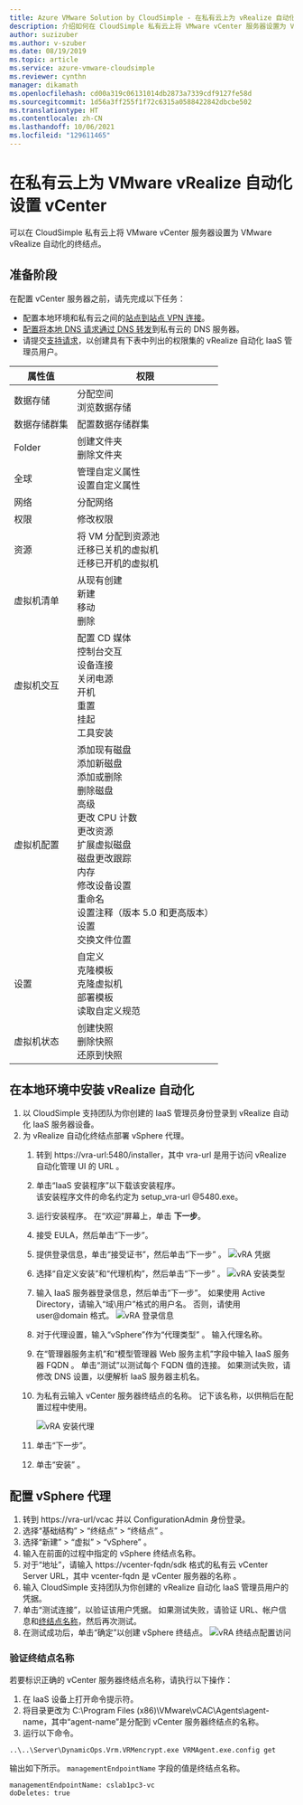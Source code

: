 ```yaml
---
title: Azure VMware Solution by CloudSimple - 在私有云上为 vRealize 自动化设置 vCenter
description: 介绍如何在 CloudSimple 私有云上将 VMware vCenter 服务器设置为 VMware vRealize 自动化的终结点
author: suzizuber
ms.author: v-szuber
ms.date: 08/19/2019
ms.topic: article
ms.service: azure-vmware-cloudsimple
ms.reviewer: cynthn
manager: dikamath
ms.openlocfilehash: cd00a319c06131014db2873a7339cdf9127fe58d
ms.sourcegitcommit: 1d56a3ff255f1f72c6315a0588422842dbcbe502
ms.translationtype: HT
ms.contentlocale: zh-CN
ms.lasthandoff: 10/06/2021
ms.locfileid: "129611465"
---
```

# <a name="set-up-vcenter-on-your-private-cloud-for-vmware-vrealize-automation"></a>在私有云上为 VMware vRealize 自动化设置 vCenter

可以在 CloudSimple 私有云上将 VMware vCenter 服务器设置为 VMware vRealize 自动化的终结点。

## <a name="before-you-begin"></a>准备阶段

在配置 vCenter 服务器之前，请先完成以下任务：

* 配置本地环境和私有云之间的[站点到站点 VPN 连接](vpn-gateway.md#set-up-a-site-to-site-vpn-gateway)。
* [配置将本地 DNS 请求通过 DNS 转发](on-premises-dns-setup.md)到私有云的 DNS 服务器。
* 请提交[支持请求](https://portal.azure.com/#blade/Microsoft_Azure_Support/HelpAndSupportBlade/newsupportrequest)，以创建具有下表中列出的权限集的 vRealize 自动化 IaaS 管理员用户。

| 属性值 | 权限 |
------------ | ------------- |  
| 数据存储 |  分配空间 <br> 浏览数据存储 |
| 数据存储群集 | 配置数据存储群集 |
| Folder | 创建文件夹 <br>删除文件夹 |
| 全球 |  管理自定义属性<br>设置自定义属性 |
| 网络 | 分配网络 |
| 权限 | 修改权限 |
| 资源 | 将 VM 分配到资源池<br>迁移已关机的虚拟机<br>迁移已开机的虚拟机 |
| 虚拟机清单 |  从现有创建<br>新建<br>移动<br>删除 | 
| 虚拟机交互 |  配置 CD 媒体<br>控制台交互<br>设备连接<br>关闭电源<br>开机<br>重置<br>挂起<br>工具安装 | 
| 虚拟机配置 |  添加现有磁盘<br>添加新磁盘<br>添加或删除<br>删除磁盘<br>高级<br>更改 CPU 计数<br>更改资源<br>扩展虚拟磁盘<br>磁盘更改跟踪<br>内存<br>修改设备设置<br>重命名<br>设置注释（版本 5.0 和更高版本）<br>设置<br>交换文件位置 |
| 设置 |  自定义<br>克隆模板<br>克隆虚拟机<br>部署模板<br>读取自定义规范 |
| 虚拟机状态 | 创建快照<br>删除快照<br>还原到快照 |

## <a name="install-vrealize-automation-in-your-on-premises-environment"></a>在本地环境中安装 vRealize 自动化

1. 以 CloudSimple 支持团队为你创建的 IaaS 管理员身份登录到 vRealize 自动化 IaaS 服务器设备。
2. 为 vRealize 自动化终结点部署 vSphere 代理。
    1. 转到 https://vra-url:5480/installer，其中 vra-url 是用于访问 vRealize 自动化管理 UI 的 URL 。
    2. 单击“IaaS 安装程序”以下载该安装程序。<br>
    该安装程序文件的命名约定为 setup_vra-url @5480.exe。
    3. 运行安装程序。 在“欢迎”屏幕上，单击 **下一步**。
    4. 接受 EULA，然后单击“下一步”。
    5. 提供登录信息，单击“接受证书”，然后单击“下一步” 。
    ![vRA 凭据](media/configure-vra-endpoint-login.png)
    6. 选择“自定义安装”和“代理机构”，然后单击“下一步”  。
    ![vRA 安装类型](media/configure-vra-endpoint-install-type.png)
    7. 输入 IaaS 服务器登录信息，然后单击“下一步”。 如果使用 Active Directory，请输入“域\用户”格式的用户名。 否则，请使用 user@domain 格式。
    ![vRA 登录信息](media/configure-vra-endpoint-account.png)
    8. 对于代理设置，输入“vSphere”作为“代理类型” 。 输入代理名称。
    9. 在“管理器服务主机”和“模型管理器 Web 服务主机”字段中输入 IaaS 服务器 FQDN 。 单击“测试”以测试每个 FQDN 值的连接。 如果测试失败，请修改 DNS 设置，以便解析 IaaS 服务器主机名。
    10. 为私有云输入 vCenter 服务器终结点的名称。 记下该名称，以供稍后在配置过程中使用。

        ![vRA 安装代理](media/configure-vra-endpoint-proxy.png)

    11. 单击“下一步”。
    12. 单击“安装”  。

## <a name="configure-the-vsphere-agent"></a>配置 vSphere 代理

1. 转到 https://vra-url/vcac 并以 ConfigurationAdmin 身份登录。
2. 选择“基础结构” > “终结点” > “终结点”  。
3. 选择“新建” > “虚拟” > “vSphere”  。
4. 输入在前面的过程中指定的 vSphere 终结点名称。
5. 对于“地址”，请输入 https://vcenter-fqdn/sdk 格式的私有云 vCenter Server URL，其中 vcenter-fqdn 是 vCenter 服务器的名称 。
6. 输入 CloudSimple 支持团队为你创建的 vRealize 自动化 IaaS 管理员用户的凭据。
7. 单击“测试连接”，以验证该用户凭据。 如果测试失败，请验证 URL、帐户信息和[终结点名称](#verify-the-endpoint-name)，然后再次测试。
8. 在测试成功后，单击“确定”以创建 vSphere 终结点。
    ![vRA 终结点配置访问](media/configure-vra-endpoint-vra-edit.png)

### <a name="verify-the-endpoint-name"></a>验证终结点名称

若要标识正确的 vCenter 服务器终结点名称，请执行以下操作：

1. 在 IaaS 设备上打开命令提示符。
2. 将目录更改为 C:\Program Files (x86)\VMware\vCAC\Agents\agent-name，其中“agent-name”是分配到 vCenter 服务器终结点的名称。
3. 运行以下命令。

```
..\..\Server\DynamicOps.Vrm.VRMencrypt.exe VRMAgent.exe.config get
```

输出如下所示。 `managementEndpointName` 字段的值是终结点名称。

```
managementEndpointName: cslab1pc3-vc
doDeletes: true
```
